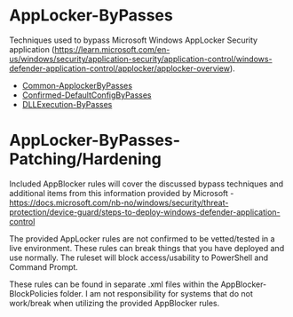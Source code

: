 # AppLocker-ByPasses
Techniques used to bypass Microsoft Windows AppLocker Security application (https://learn.microsoft.com/en-us/windows/security/application-security/application-control/windows-defender-application-control/applocker/applocker-overview).

* [Common-ApplockerByPasses](https://github.com/secdevlowe/AppLocker-ByPasses/blob/main/Common-AppLockerByPasses.md)
* [Confirmed-DefaultConfigByPasses](https://github.com/secdevlowe/AppLocker-ByPasses/blob/main/Confirmed-DefaultConfigByPasses.md)
* [DLLExecution-ByPasses](https://github.com/secdevlowe/AppLocker-ByPasses/blob/main/DLLExecution-ByPasses.md)

# AppLocker-ByPasses-Patching/Hardening
Included AppBlocker rules will cover the discussed bypass techniques and additional items from this information provided by Microsoft - https://docs.microsoft.com/nb-no/windows/security/threat-protection/device-guard/steps-to-deploy-windows-defender-application-control

The provided AppLocker rules are not confirmed to be vetted/tested in a live environment. These rules can break things that you have deployed and use normally. The ruleset will block access/usability to PowerShell and Command Prompt.

These rules can be found in separate .xml files within the AppBlocker-BlockPolicies folder. I am not responsibility for systems that do not work/break when utilizing the provided AppBlocker rules.
